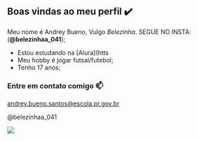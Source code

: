## Boas vindas ao meu perfil ✔️

Meu nome é Andrey Bueno,     Vulgo *Belezinha*.    SEGUE NO INSTA: (**@belezinhaa_041**);

- Estou estudando na [Alura](htts
- Meu hobby é jogar futsal/futebol;
- Tenho 17 anos;

### Entre em contato comigo 📫
andrey.bueno.santos@escola.pr.gov.br

@belezinhaa_041


![](https://media1.tenor.com/m/KyQn8EktSfsAAAAC/cassio-guitarra.gif)
